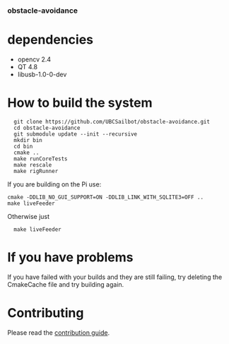 ### obstacle-avoidance

# dependencies

- opencv 2.4
- QT 4.8
- libusb-1.0-0-dev

# How to build the system

```
  git clone https://github.com/UBCSailbot/obstacle-avoidance.git
  cd obstacle-avoidance
  git submodule update --init --recursive
  mkdir bin
  cd bin
  cmake ..
  make runCoreTests
  make rescale
  make rigRunner
```
If you are building on the Pi use:
```
cmake -DDLIB_NO_GUI_SUPPORT=ON -DDLIB_LINK_WITH_SQLITE3=OFF ..
make liveFeeder
```  
Otherwise just
```
  make liveFeeder
```    
# If you have problems
  If you have failed with your builds and they are still failing, try deleting the CmakeCache file and try building again.

# Contributing
Please read the [contribution guide](CONTRIBUTING.md).
